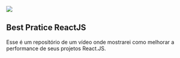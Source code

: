 ![](https://i.imgur.com/xG74tOh.png)

## Best Pratice ReactJS

Esse é um repositório de um vídeo onde mostrarei como melhorar a performance de seus projetos React.JS.
